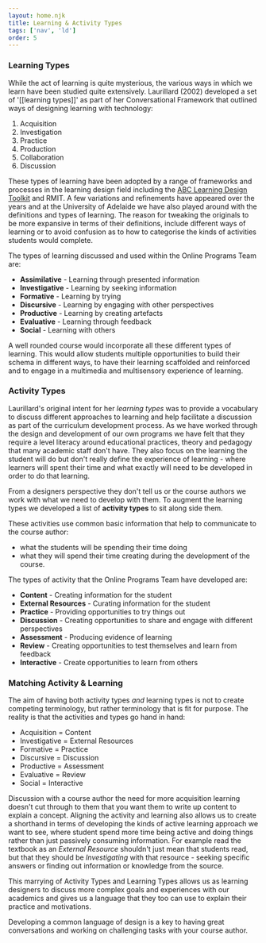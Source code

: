 ```yaml
---
layout: home.njk
title: Learning & Activity Types
tags: ['nav', 'ld']
order: 5
---
```


### Learning Types
While the act of learning is quite mysterious, the various ways in which we learn have been studied quite extensively. Laurillard (2002) developed a set of '[[learning types]]' as part of her Conversational Framework that outlined ways of designing learning with technology: 

1. Acquisition
2. Investigation
3. Practice
4. Production 
5. Collaboration
6. Discussion

These types of learning have been adopted by a range of frameworks and processes in the learning design field including the [ABC Learning Design Toolkit](https://abc-ld.org)  and RMIT. A few variations and refinements have appeared over the years and at the University of Adelaide we have also played around with the definitions and types of learning. The reason for tweaking the originals to be more expansive in terms of their definitions, include different ways of learning or to avoid confusion as to how to categorise the kinds of activities students would complete. 

The types of learning discussed and used within the Online Programs Team are:

-   **Assimilative** - Learning through presented information
-   **Investigative** - Learning by seeking information 
-   **Formative** - Learning by trying 
-   **Discursive** - Learning by engaging with other perspectives
-   **Productive** - Learning by creating artefacts
-   **Evaluative** - Learning through feedback
-   **Social** - Learning with others

A well rounded course would incorporate all these different types of learning. This would allow students multiple opportunities to build their schema in different ways, to have their learning scaffolded and reinforced and to engage in a multimedia and multisensory experience of learning. 

### Activity Types
Laurillard's original intent for her *learning types* was to provide a vocabulary to discuss different approaches to learning and help facilitate a discussion as part of the curriculum development process. As we have worked through the design and development of our own programs we have felt that they require a level literacy around educational practices, theory and pedagogy that many academic staff don't have. They also focus on the learning the student will do but don't really define the experience of learning - where learners will spent their time and what exactly will need to be developed in order to do that learning. 

From a designers perspective they don't tell us or the course authors we work with what we need to develop with them. To augment the learning types we developed a list of **activity types** to sit along side them. 

These activities use common basic information that help to communicate to the course author:
- what the students will be spending their time doing
- what they will spend their time creating during the development of the course.

The types of activity that the Online Programs Team have developed are:

- **Content** - Creating information for the student
- **External Resources** - Curating information for the student
- **Practice** - Providing opportunities to try things out
- **Discussion** - Creating opportunities to share and engage with different perspectives
- **Assessment** - Producing evidence of learning
- **Review** - Creating opportunities to test themselves and learn from feedback
- **Interactive** - Create opportunities to learn from others

### Matching Activity & Learning
The aim of having both activity types *and* learning types is not to create competing terminology, but rather terminology that is fit for purpose. The reality is that the activities and types go hand in hand:

- Acquisition = Content
- Investigative = External Resources
- Formative = Practice
- Discursive = Discussion
- Productive = Assessment
- Evaluative = Review
- Social = Interactive

Discussion with a course author the need for more acquisition learning doesn't cut through to them that you want them to write up content to explain a concept. Aligning the activity and learning also allows us to create a shorthand in terms of developing the kinds of active learning approach we want to see, where student spend more time being active and doing things rather than just passively consuming information. For example read the textbook as an *External Resource* shouldn't just mean that students read, but that they should be *Investigating* with that resource - seeking specific answers or finding out information or knowledge from the source. 

This marrying of Activity Types and Learning Types allows us as learning designers to discuss more complex goals and experiences with our academics and gives us a language that they too can use to explain their practice and motivations. 

Developing a common language of design is a key to having great conversations and working on challenging tasks with your course author. 
